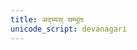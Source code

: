 ```yaml
---
title: अद्भ्यस् सम्भूतः
unicode_script: devanagari
---
```


<div class="js_include" url="/vedAH/taittirIyam/AraNyakam/03/39-40_adbhyas_sambhUtaH"  newLevelForH1="2" includeTitle="false"> </div>  
